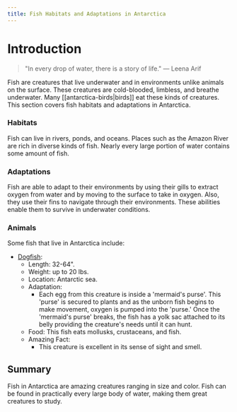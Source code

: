 ```yaml
---
title: Fish Habitats and Adaptations in Antarctica
---
```

# Introduction

>"In every drop of water, there is a story of life."
>— Leena Arif

Fish are creatures that live underwater and in environments unlike animals on the surface. These creatures are cold-blooded, limbless, and breathe underwater. Many [[antarctica-birds|birds]] eat these kinds of creatures. This section covers fish habitats and adaptations in Antarctica.
### Habitats

Fish can live in rivers, ponds, and oceans. Places such as the Amazon River are rich in diverse kinds of fish. Nearly every large portion of water contains some amount of fish.
### Adaptations

Fish are able to adapt to their environments by using their gills to extract oxygen from water and by moving to the surface to take in oxygen. Also, they use their fins to navigate through their environments. These abilities enable them to survive in underwater conditions.
### Animals

Some fish that live in Antarctica include:  

- [Dogfish](https://www.seattleaquarium.org/wp-content/uploads/2023/06/pacific-spiny-dogfish-featured.jpg):
	- Length: 32-64".
	- Weight: up to 20 lbs.
	- Location: Antarctic sea.
	- Adaptation:
		- Each egg from this creature is inside a 'mermaid's purse'. This 'purse' is secured to plants and as the unborn fish begins to make movement, oxygen is pumped into the 'purse.' Once the 'mermaid's purse' breaks, the fish has a yolk sac attached to its belly providing the creature's needs until it can hunt.
	- Food: This fish eats mollusks, crustaceans, and fish.
	- Amazing Fact: 
		- This creature is excellent in its sense of sight and smell.
## Summary

Fish in Antarctica are amazing creatures ranging in size and color. Fish can be found in practically every large body of water, making them great creatures to study.